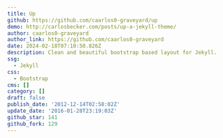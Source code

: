 ```yaml
---
title: Up
github: https://github.com/caarlos0-graveyard/up
demo: http://carlosbecker.com/posts/up-a-jekyll-theme/
author: caarlos0-graveyard
author_link: https://github.com/caarlos0-graveyard
date: 2024-02-18T07:10:50.826Z
description: Clean and beautiful bootstrap based layout for Jekyll.
ssg:
  - Jekyll
css:
  - Bootstrap
cms: []
category: []
draft: false
publish_date: '2012-12-14T02:58:02Z'
update_date: '2016-01-28T23:19:03Z'
github_star: 141
github_fork: 129
---
```

